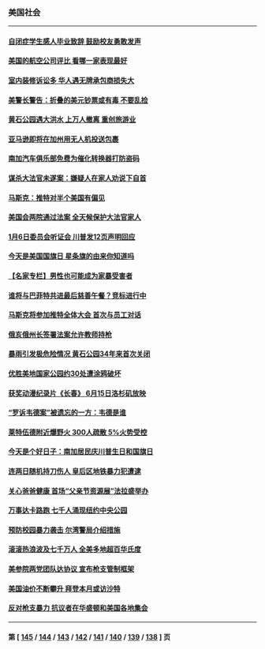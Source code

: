 ### 美国社会
---
#### [自闭症学生感人毕业致辞 鼓励校友勇敢发声](../../pages/ncid1078160/n13760236.md) 
#### [美国的航空公司评比 看哪一家表现最好](../../pages/ncid1078160/n13760042.md) 
#### [室内装修诉讼多 华人遇无牌承包商损失大](../../pages/ncid1078160/n13759882.md) 
#### [美警长警告：折叠的美元钞票或有毒 不要乱捡](../../pages/ncid1078160/n13759820.md) 
#### [黄石公园遇大洪水 上万人撤离 重创旅游业](../../pages/ncid1078160/n13759794.md) 
#### [亚马逊即将在加州用无人机投送包裹](../../pages/ncid1078160/n13759796.md) 
#### [南加汽车俱乐部免费为催化转换器打防盗码](../../pages/ncid1078160/n13759783.md) 
#### [谋杀大法官未遂案：嫌疑人在家人劝说下自首](../../pages/ncid1078160/n13759660.md) 
#### [马斯克：推特对半个美国有偏见](../../pages/ncid1078160/n13759506.md) 
#### [美国会两院通过法案 全天候保护大法官家人](../../pages/ncid1078160/n13759615.md) 
#### [1月6日委员会听证会 川普发12页声明回应](../../pages/ncid1078160/n13759503.md) 
#### [今天是美国国旗日 星条旗的由来你知道吗](../../pages/ncid1078160/n13759511.md) 
#### [【名家专栏】男性也可能成为家暴受害者](../../pages/ncid1078160/n13759409.md) 
#### [谁将与巴菲特共进最后慈善午餐？竞标进行中](../../pages/ncid1078160/n13759401.md) 
#### [马斯克将参加推特全体大会 首次与员工对话](../../pages/ncid1078160/n13759461.md) 
#### [俄亥俄州长签署法案允许教师持枪](../../pages/ncid1078160/n13759112.md) 
#### [暴雨引发极危险情况 黄石公园34年来首次关闭](../../pages/ncid1078160/n13759070.md) 
#### [优胜美地国家公园约30处遭涂鸦破坏](../../pages/ncid1078160/n13759031.md) 
#### [获奖动漫纪录片《长春》 6月15日洛杉矶放映](../../pages/ncid1078160/n13759019.md) 
#### [“罗诉韦德案”被遗忘的一方：韦德是谁](../../pages/ncid1078160/n13758835.md) 
#### [莱特伍德附近爆野火 300人疏散 5%火势受控](../../pages/ncid1078160/n13759007.md) 
#### [今天是个好日子：南加居民庆川普生日和国旗日](../../pages/ncid1078160/n13758929.md) 
#### [连两日随机持刀伤人 皇后区地铁暴力犯遭逮](../../pages/ncid1078160/n13758347.md) 
#### [关心爸爸健康 首场“父亲节资源展”法拉盛举办](../../pages/ncid1078160/n13758336.md) 
#### [万事达卡路跑 七千人涌现纽约中央公园](../../pages/ncid1078160/n13758311.md) 
#### [预防校园暴力袭击 尔湾警局介绍措施](../../pages/ncid1078160/n13758270.md) 
#### [滚滚热浪波及七千万人 全美多地超百华氏度](../../pages/ncid1078160/n13757936.md) 
#### [美参院两党团队达协议 宣布枪支管制框架](../../pages/ncid1078160/n13757954.md) 
#### [美国油价不断攀升 拜登本月或访沙特](../../pages/ncid1078160/n13757846.md) 
#### [反对枪支暴力 抗议者在华盛顿和美国各地集会](../../pages/ncid1078160/n13757378.md) 

---
#### 第 [ [145](./145.md) / [144](./144.md) / [143](./143.md) / [142](./142.md) / [141](./141.md) / [140](./140.md) / [139](./139.md) / [138](./138.md) ] 页
